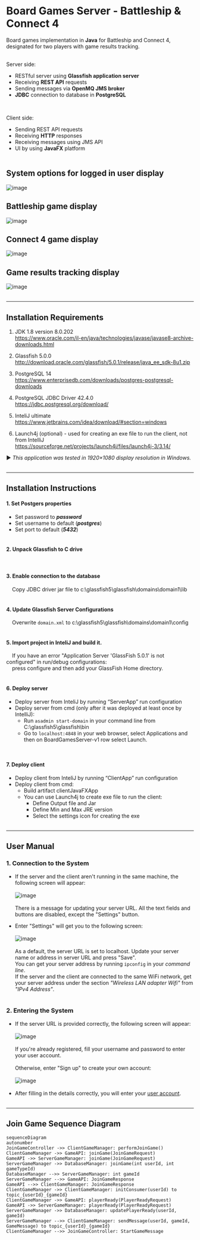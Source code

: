 Board Games Server - Battleship & Connect 4
===========================================
Board games implementation in **Java** for Battleship and Connect 4, designated for two players with game results tracking.
<br><br>

Server side:
* RESTful server using **Glassfish application server**
* Receiving **REST API** requests
* Sending messages via **OpenMQ JMS broker** 
* **JDBC** connection to database in **PostgreSQL**
<br>

Client side:
* Sending REST API requests
* Receiving **HTTP** responses
* Receiving messages using JMS API
* UI by using **JavaFX** platform
<br><br>

## System options for logged in user display
![image](https://user-images.githubusercontent.com/124344785/225001584-4d178307-0983-479a-800f-5b5d397b5adf.png)

## Battleship game display 
![image](https://user-images.githubusercontent.com/124344785/224998117-66f9753f-0967-41c8-9bda-0535541fd330.png)

## Connect 4 game display 
![image](https://user-images.githubusercontent.com/124344785/224998858-836b9407-976e-4fe2-a23a-cdb9dafd5e1e.png)

## Game results tracking display 
![image](https://user-images.githubusercontent.com/124344785/225000456-6416d246-9094-4fdc-8c0f-3aaa32235776.png)
<br><br>
*******

Installation Requirements
--------------------------
1) JDK 1.8 version 8.0.202 <br>https://www.oracle.com/il-en/java/technologies/javase/javase8-archive-downloads.html

2) Glassfish 5.0.0 <br>http://download.oracle.com/glassfish/5.0.1/release/java_ee_sdk-8u1.zip	

3) PostgreSQL 14 <br>https://www.enterprisedb.com/downloads/postgres-postgresql-downloads

4) PostgreSQL JDBC Driver 42.4.0 <br>https://jdbc.postgresql.org/download/

5) InteliJ ultimate <br>https://www.jetbrains.com/idea/download/#section=windows

6) Launch4j (optional) - used for creating an exe file to run the client, not from IntelliJ <br>https://sourceforge.net/projects/launch4j/files/launch4j-3/3.14/<br>

► *This application was tested in 1920×1080 display resolution in Windows.* 
<br><br>
*******

Installation Instructions
------------------------

#### 1. Set Postgers properties
- Set password to ___password___
- Set username to default (___postgres___)
- Set port to default (___5432___)
<br><br>
  
#### 2. Unpack Glassfish to C drive 
<br>

#### 3. Enable connection to the database
&nbsp;&nbsp;&nbsp;&nbsp;Copy JDBC driver jar file to c:\glassfish5\glassfish\domains\domain1\lib\
<br>

#### 4. Update Glassfish Server Configurations
&nbsp;&nbsp;&nbsp;&nbsp;Overwrite `domain.xml` to c:\glassfish5\glassfish\domains\domain1\config\
<br>

#### 5. Import project in InteliJ and build it.
&nbsp;&nbsp;&nbsp;&nbsp;If you have an error "Application Server 'GlassFish 5.0.1' is not configured" in run/debug configurations:<br>
&nbsp;&nbsp;&nbsp;&nbsp;press configure and then add your GlassFish Home directory.<br>
<br>

#### 6. Deploy server
- Deploy server from InteliJ by running “ServerApp” run configuration
- Deploy server from cmd (only after it was deployed at least once by IntelliJ):
    - Run `asadmin start-domain` in your command line from C:\glassfish5\glassfish\bin
    - Go to `localhost:4848` in your web browser, select Applications and then on BoardGamesServer-v1 row select Launch.
<br>

#### 7. Deploy client
- Deploy client from InteliJ by running “ClientApp” run configuration
- Deploy client from cmd:
  - Build artifact clientJavaFXApp
  - You can use Launch4j to create exe file to run the client:
    - Define Output file and Jar
    - Define Min and Max JRE version
    - Select the settings icon for creating the exe
<br><br>
*******

User Manual
------------
### 1. Connection to the System
   * If the server and the client aren't running in the same machine, the following screen will appear: <br><br>
     ![image](https://github.com/alice-ruv/board-games/assets/124344785/a91a95f6-35f5-45f8-a3a8-3560139a7fdb) <br><br>
     There is a message for updating your server URL. All the text fields and buttons are disabled, except the "Settings" button. <br>
     
   * Enter "Settings" will get you to the following screen: </br></br>
     ![image](https://github.com/alice-ruv/board-games/assets/124344785/275570c3-88ac-4e33-838c-d8fe69bf47f3) <br><br>
     As a default, the server URL is set to localhost. Update your server name or address in server URL and press "Save". <br>
     You can get your server address by running `ipconfig` in your *command line*. <br>
     If the server and the client are connected to the same WiFi network, get your server address under the section *"Wireless LAN adapter Wifi"* from *"IPv4 Address"*.<br><br> 

### 2. Entering the System <br>
   * If the server URL is provided correctly, the following screen will appear: <br><br>
     ![image](https://github.com/alice-ruv/board-games/assets/124344785/945c7421-ad44-461d-bc86-56ada389aa00) <br><br>
     If you're already registered, fill your username and password to enter your user account. <br><br>
     Otherwise, enter "Sign up" to create your own account: <br><br>
     ![image](https://github.com/alice-ruv/board-games/assets/124344785/38a1bcac-9f21-46a1-a827-3c6486c0f894) <br><br>
   * After filling in the details correctly, you will enter your [user account](#system-options-for-logged-in-user-display). <br><br>

*******

Join Game Sequence Diagram
--------------------------
```mermaid 
sequenceDiagram
autonumber
JoinGameController ->> ClientGameManager: performJoinGame()
ClientGameManager ->> GameAPI: joinGame(JoinGameRequest)
GameAPI ->> ServerGameManager: joinGame(JoinGameRequest)
ServerGameManager ->> DatabaseManager: joinGame(int userId, int gameTypeId)
DatabaseManager -->> ServerGameManager: int gameId
ServerGameManager -->> GameAPI: JoinGameResponse
GameAPI -->> ClientGameManager: JoinGameResponse
ClientGameManager ->> ClientGameManager: initConsumer(userId) to topic_{userId}_{gameId}
ClientGameManager ->> GameAPI: playerReady(PlayerReadyRequest)
GameAPI ->> ServerGameManager: playerReady(PlayerReadyRequest)
ServerGameManager ->> DatabaseManager: updatePlayerReady(userId, gameId)
ServerGameManager -->> ClientGameManager: sendMessage(userId, gameId, GameMessage) to topic_{userId}_{gameId}
ClientGameManager -->> JoinGameController: StartGameMessage
```

